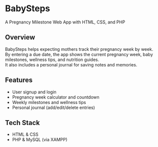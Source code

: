 # BabySteps
A Pregnancy Milestone Web App with HTML, CSS, and PHP

## Overview
BabySteps helps expecting mothers track their pregnancy week by week.  
By entering a due date, the app shows the current pregnancy week, baby milestones, wellness tips, and nutrition guides.  
It also includes a personal journal for saving notes and memories.  

## Features
- User signup and login  
- Pregnancy week calculator and countdown  
- Weekly milestones and wellness tips  
- Personal journal (add/edit/delete entries)  

## Tech Stack
- HTML & CSS  
- PHP & MySQL (via XAMPP)  
